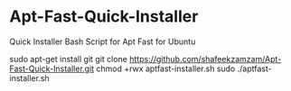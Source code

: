 # Apt-Fast-Quick-Installer
Quick Installer Bash Script for Apt Fast for Ubuntu 

sudo apt-get install git
git clone https://github.com/shafeekzamzam/Apt-Fast-Quick-Installer.git
chmod +rwx aptfast-installer.sh
sudo ./aptfast-installer.sh
